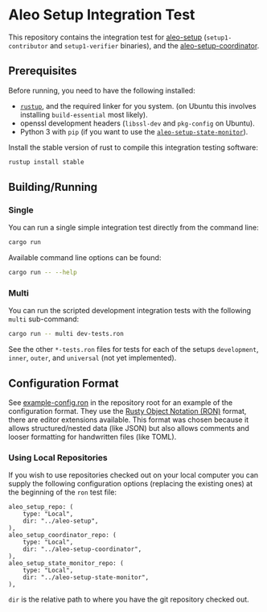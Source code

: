 # Aleo Setup Integration Test

This repository contains the integration test for [aleo-setup](https://github.com/AleoHQ/aleo-setup) (`setup1-contributor` and `setup1-verifier` binaries), and the [aleo-setup-coordinator](https://github.com/AleoHQ/aleo-setup-coordinator/).

## Prerequisites

Before running, you need to have the following installed:

+ [`rustup`](https://rustup.rs/), and the required linker for you system. (on Ubuntu this involves installing `build-essential` most likely).
+ openssl development headers (`libssl-dev` and `pkg-config` on Ubuntu).
+ Python 3 with `pip` (if you want to use the [`aleo-setup-state-monitor`](https://github.com/AleoHQ/aleo-setup-state-monitor)).

Install the stable version of rust to compile this integration testing software:

```bash
rustup install stable
```

## Building/Running

### Single

You can run a single simple integration test directly from the command line:

```bash
cargo run
```

Available command line options can be found:

```bash
cargo run -- --help
```

### Multi

You can run the scripted development integration tests with the following `multi` sub-command:

```bash
cargo run -- multi dev-tests.ron
```

See the other `*-tests.ron` files for tests for each of the setups `development`, `inner`, `outer`, and `universal` (not yet implemented).

## Configuration Format

See [example-config.ron](./example-config.ron) in the repository root for an example of the configuration format. They use the [Rusty Object Notation (RON)](https://github.com/ron-rs/ron) format, there are editor extensions available. This format was chosen because it allows structured/nested data (like JSON) but also allows comments and looser formatting for handwritten files (like TOML).

### Using Local Repositories

If you wish to use repositories checked out on your local computer you can supply the following configuration options (replacing the existing ones) at the beginning of the `ron` test file:

```ron
aleo_setup_repo: (
    type: "Local",
    dir: "../aleo-setup",
),
aleo_setup_coordinator_repo: (
    type: "Local",
    dir: "../aleo-setup-coordinator",
),
aleo_setup_state_monitor_repo: (
    type: "Local",
    dir: "../aleo-setup-state-monitor",
),
```

`dir` is the relative path to where you have the git repository checked out.
